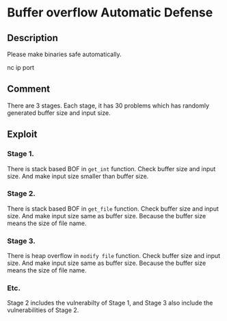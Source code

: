 # Buffer overflow Automatic Defense

## Description
Please make binaries safe automatically.

nc ip port

## Comment
There are 3 stages.
Each stage, it has 30 problems which has randomly generated buffer size and input size.

## Exploit
### Stage 1.

  There is stack based BOF in `get_int` function.
  Check buffer size and input size. And make input size smaller than buffer size.

### Stage 2.

  There is stack based BOF in `get_file` function.
  Check buffer size and input size. And make input size same as buffer size.
  Because the buffer size means the size of file name.

### Stage 3.

  There is heap overflow in `modify file` function.
  Check buffer size and input size. And make input size same as buffer size.
  Because the buffer size means the size of file name.

### Etc.
  Stage 2 includes the vulnerabilty of Stage 1, and Stage 3 also include the vulnerabilities of Stage 2.

